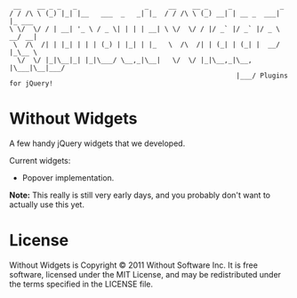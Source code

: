      __    __ _ _   _                 _     __    __ _     _            _       
    / / /\ \ (_) |_| |__   ___  _   _| |_  / / /\ \ (_) __| | __ _  ___| |_ ___ 
    \ \/  \/ / | __| '_ \ / _ \| | | | __| \ \/  \/ / |/ _` |/ _` |/ _ \ __/ __|
     \  /\  /| | |_| | | | (_) | |_| | |_   \  /\  /| | (_| | (_| |  __/ |_\__ \
      \/  \/ |_|\__|_| |_|\___/ \__,_|\__|   \/  \/ |_|\__,_|\__, |\___|\__|___/
                                                             |___/ Plugins for jQuery!

Without Widgets
===============

A few handy jQuery widgets that we developed.

Current widgets:

* Popover implementation.

**Note:** This really is still very early days, and you probably don't want to actually use this yet.

License
=======

Without Widgets is Copyright © 2011 Without Software Inc. It is free software, licensed under the MIT License, and may be redistributed under the terms specified in the LICENSE file.